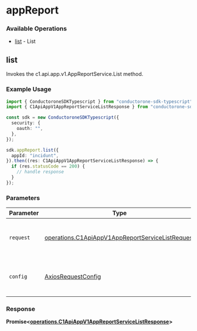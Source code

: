 # appReport

### Available Operations

* [list](#list) - List

## list

Invokes the c1.api.app.v1.AppReportService.List method.

### Example Usage

```typescript
import { ConductoroneSDKTypescript } from "conductorone-sdk-typescript";
import { C1ApiAppV1AppReportServiceListResponse } from "conductorone-sdk-typescript/dist/sdk/models/operations";

const sdk = new ConductoroneSDKTypescript({
  security: {
    oauth: "",
  },
});

sdk.appReport.list({
  appId: "incidunt",
}).then((res: C1ApiAppV1AppReportServiceListResponse) => {
  if (res.statusCode == 200) {
    // handle response
  }
});
```

### Parameters

| Parameter                                                                                                            | Type                                                                                                                 | Required                                                                                                             | Description                                                                                                          |
| -------------------------------------------------------------------------------------------------------------------- | -------------------------------------------------------------------------------------------------------------------- | -------------------------------------------------------------------------------------------------------------------- | -------------------------------------------------------------------------------------------------------------------- |
| `request`                                                                                                            | [operations.C1ApiAppV1AppReportServiceListRequest](../../models/operations/c1apiappv1appreportservicelistrequest.md) | :heavy_check_mark:                                                                                                   | The request object to use for the request.                                                                           |
| `config`                                                                                                             | [AxiosRequestConfig](https://axios-http.com/docs/req_config)                                                         | :heavy_minus_sign:                                                                                                   | Available config options for making requests.                                                                        |


### Response

**Promise<[operations.C1ApiAppV1AppReportServiceListResponse](../../models/operations/c1apiappv1appreportservicelistresponse.md)>**

